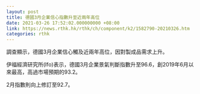 ```yaml
---
layout: post
title: 德國3月企業信心指數升至近兩年高位
date: 2021-03-26 17:52:02.000000000 +08:00
link: https://news.rthk.hk/rthk/ch/component/k2/1582790-20210326.htm
categories: rthk
---
```


調查顯示，德國3月企業信心觸及近兩年高位，因對製成品需求上升。

伊福經濟研究所(Ifo)表示，德國3月企業景氣判斷指數升至96.6，創2019年6月以來最高，高過市場預期的93.2。

2月指數則向上修訂至92.7。
